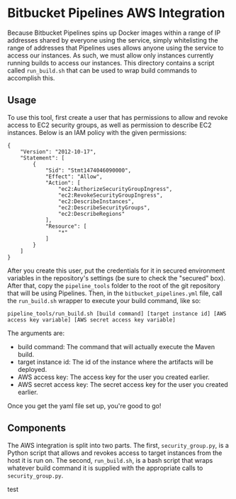 # Bitbucket Pipelines AWS Integration

Because Bitbucket Pipelines spins up Docker images within a range of IP addresses shared by everyone using the service, simply whitelisting the range of addresses that Pipelines uses allows anyone using the service to access our instances. As such, we must allow only instances currently running builds to access our instances. This directory contains a script called `run_build.sh` that can be used to wrap build commands to accomplish this.

## Usage

To use this tool, first create a user that has permissions to allow and revoke access to EC2 security groups, as well as permission to describe EC2 instances. Below is an IAM policy with the given permissions:

```
{
    "Version": "2012-10-17",
    "Statement": [
        {
            "Sid": "Stmt1474046090000",
            "Effect": "Allow",
            "Action": [
                "ec2:AuthorizeSecurityGroupIngress",
                "ec2:RevokeSecurityGroupIngress",
                "ec2:DescribeInstances",
                "ec2:DescribeSecurityGroups",
                "ec2:DescribeRegions"
            ],
            "Resource": [
                "*"
            ]
        }
    ]
}
```

After you create this user, put the credentials for it in secured environment variables in the repository's settings (be sure to check the "secured" box). After that, copy the `pipeline_tools` folder to the root of the git repository that will be using Pipelines. Then, in the `bitbucket_pipelines.yml` file, call the `run_build.sh` wrapper to execute your build command, like so:

```{bash}
pipeline_tools/run_build.sh [build command] [target instance id] [AWS access key variable] [AWS secret access key variable]
```

The arguments are:

- build command: The command that will actually execute the Maven build.
- target instance id: The id of the instance where the artifacts will be deployed.
- AWS access key: The access key for the user you created earlier.
- AWS secret access key: The secret access key for the user you created earlier.

Once you get the yaml file set up, you're good to go!

## Components

The AWS integration is split into two parts. The first, `security_group.py`, is a Python script that allows and revokes access to target instances from the host it is run on. The second, `run_build.sh`, is a bash script that wraps whatever build command it is supplied with the appropriate calls to `security_group.py`.

test
